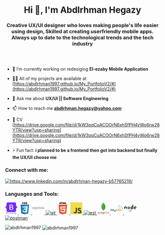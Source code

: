 
<h1 align="center">Hi 👋, I'm Abdlrhman Hegazy</h1>
<h3 align="center">Creative UX/UI designer who loves making people's life easier using design, Skilled at creating userfriendly mobile apps. Always up to date to the technological trends and the tech industry</h3>
<br>
<br>

- 🔭 I’m currently working on redesiging **El-ezaby Mobile Application**

- 👨‍💻 All of my projects are available at [https://abdlrhman1997.github.io/My_PortfolioV2/#](https://abdlrhman1997.github.io/My_PortfolioV2/#)

- 💬 Ask me about **UX/UI || Software Engineering**

- 📫 How to reach me **abdlrhman.hegazy@yahoo.com**

- 📄 CV [https://drive.google.com/file/d/1kW3pqCuACOOrN6xhSfPH4vWo6rw28YTR/view?usp=sharing](https://drive.google.com/file/d/1kW3pqCuACOOrN6xhSfPH4vWo6rw28YTR/view?usp=sharing)

- ⚡ Fun fact: **i planned to be a frontend then got into backend but finally the UX/UI choose me**

<h3 align="left">Connect with me:</h3>
<p align="left">
<a href="https://linkedin.com/in/https://www.linkedin.com/in/abdlrhman-hegazy-b57765219/" target="blank"><img align="center" src="https://raw.githubusercontent.com/rahuldkjain/github-profile-readme-generator/master/src/images/icons/Social/linked-in-alt.svg" alt="https://www.linkedin.com/in/abdlrhman-hegazy-b57765219/" height="30" width="40" /></a>
</p>

<h3 align="left">Languages and Tools:</h3>
<p align="left"> <a href="https://getbootstrap.com" target="_blank" rel="noreferrer"> <img src="https://raw.githubusercontent.com/devicons/devicon/master/icons/bootstrap/bootstrap-plain-wordmark.svg" alt="bootstrap" width="40" height="40"/> </a> <a href="https://www.w3schools.com/css/" target="_blank" rel="noreferrer"> <img src="https://raw.githubusercontent.com/devicons/devicon/master/icons/css3/css3-original-wordmark.svg" alt="css3" width="40" height="40"/> </a> <a href="https://expressjs.com" target="_blank" rel="noreferrer"> <img src="https://raw.githubusercontent.com/devicons/devicon/master/icons/express/express-original-wordmark.svg" alt="express" width="40" height="40"/> </a> <a href="https://git-scm.com/" target="_blank" rel="noreferrer"> <img src="https://www.vectorlogo.zone/logos/git-scm/git-scm-icon.svg" alt="git" width="40" height="40"/> </a> <a href="https://www.w3.org/html/" target="_blank" rel="noreferrer"> <img src="https://raw.githubusercontent.com/devicons/devicon/master/icons/html5/html5-original-wordmark.svg" alt="html5" width="40" height="40"/> </a> <a href="https://developer.mozilla.org/en-US/docs/Web/JavaScript" target="_blank" rel="noreferrer"> <img src="https://raw.githubusercontent.com/devicons/devicon/master/icons/javascript/javascript-original.svg" alt="javascript" width="40" height="40"/> </a> <a href="https://jestjs.io" target="_blank" rel="noreferrer"> <img src="https://www.vectorlogo.zone/logos/jestjsio/jestjsio-icon.svg" alt="jest" width="40" height="40"/> </a> <a href="https://www.mongodb.com/" target="_blank" rel="noreferrer"> <img src="https://raw.githubusercontent.com/devicons/devicon/master/icons/mongodb/mongodb-original-wordmark.svg" alt="mongodb" width="40" height="40"/> </a> <a href="https://www.mysql.com/" target="_blank" rel="noreferrer"> <img src="https://raw.githubusercontent.com/devicons/devicon/master/icons/mysql/mysql-original-wordmark.svg" alt="mysql" width="40" height="40"/> </a> <a href="https://nodejs.org" target="_blank" rel="noreferrer"> <img src="https://raw.githubusercontent.com/devicons/devicon/master/icons/nodejs/nodejs-original-wordmark.svg" alt="nodejs" width="40" height="40"/> </a> <a href="https://postman.com" target="_blank" rel="noreferrer"> <img src="https://www.vectorlogo.zone/logos/getpostman/getpostman-icon.svg" alt="postman" width="40" height="40"/> </a> </p>

<p><img align="left" src="https://github-readme-stats.vercel.app/api/top-langs?username=abdlrhman1997&show_icons=true&locale=en&layout=compact" alt="abdlrhman1997" /></p>

<p>&nbsp;<img align="center" src="https://github-readme-stats.vercel.app/api?username=abdlrhman1997&show_icons=true&locale=en" alt="abdlrhman1997" /></p>

